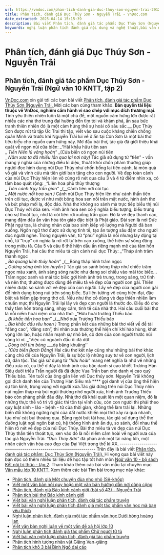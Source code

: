 ```yaml
---
url: https://vndoc.com/phan-tich-danh-gia-duc-thuy-son-nguyen-trai-291224
title: Phân tích, đánh giá Dục Thúy Sơn - Nguyễn Trãi - VnDoc.com
date_extracted: 2025-04-14 15:15:39
description: Bài viết Phân tích, đánh giá tác phẩm: Dục Thúy Sơn (Nguyễn Trãi) do VnDoc biên soạn giúp các bạn học sinh có thêm nguồn tư liệu tham khảo để học tốt môn Ngữ văn.
keywords: nghị luận phân tích đánh giá nội dung và nghệ thuật,bài văn nghị luận phân tích đánh giá nội dung và nghệ thuật,dàn ý phân tích đánh giá nội dung,dàn ý phân tích nội dung nghệ thuật,phân tích nội dung và nghệ thuật tác phẩm thơ,phân tích nội dung và nghệ thuật tác phẩm trữ tình,phân tích đánh giá tác phẩm trữ tình,phân tích dục thúy sơn,phân tích đánh giá dục thúy sơn
---
```


# Phân tích, đánh giá Dục Thúy Sơn - Nguyễn Trãi
## Phân tích, đánh giá tác phẩm Dục Thúy Sơn - Nguyễn Trãi \(Ngữ văn 10 KNTT, tập 2\)
[VnDoc.com](<https://vndoc.com/>) xin gửi tới các bạn bài viết [Phân tích, đánh giá tác phẩm Dục Thúy Sơn \(Nguyễn Trãi. ](<https://vndoc.com/phan-tich-danh-gia-duc-thuy-son-nguyen-trai-291224?t=56>)Mời các bạn cùng tham khảo.
**Bản quyền tài liệu thuộc về VnDoc, nghiêm cấm hành vi sao chép với mục đích thương mại.**
Tình yêu thiên nhiên luôn là một chủ đề, một nguồn cảm hứng lớn được rất nhiều các nhà thơ trung đại hướng đến tìm tòi và khám phá, ẩn sau bức tranh thiên nhiên đó là một cảm hứng thế sự hoài cổ sâu sắc.__ Dục Thúy Sơn được rút từ tập Ức Trai thi tập, viết vào sau cuộc kháng chiến chống quân Minh và trước khi Nguyễn Trãi lui về ở ẩn tại Côn Sơn là một bài thơ tiêu biểu cho nguồn cảm hứng này.
Mở đầu bài thơ, tác giả đã giới thiệu khái quát về ngọn núi cửa biển:
_“Hải khẩu hữu tiên san  
_ _Tiền Niên lũ vãng hoàn”_
 _\(Cửa biển có ngọn núi tiên  
_ _Năm xưa ta đã nhiều lần qua lại nơi này\)_
Tác giả sử dụng từ “tiên” - vốn mang ý nghĩa của những điều kì diệu, thoát khỏi chốn phàm thường giúp người đọc hình dung núi Dục Thúy như chốn bồng lai tiên cảnh, là món quà vô giá và vĩnh cửu mà tiên giới ban tặng cho con người.
Vẻ đẹp toàn cảnh của núi Dục Thúy hiện lên vô cùng rõ nét qua câu 3 và 4 từ điểm nhìn xa, có tầm bao quát rộng:
_“Liên hoa phù thủy thượng  
_ _Tiên cảnh trụy trần gian”_
 _\(__Cảnh tiên nơi cõi tục  
_ _Mặt nước nổi hoa sen_ _\)_
Cảnh núi Dục Thúy hiện lên như cảnh thần tiên trên cõi tục, được ví như một bông hoa sen nổi trên mặt nước, hình ảnh thơ và bút pháp mới lạ, độc đáo. Nhà thơ không so sánh mà trực tiếp biểu thị núi Dục Thúy với đóa sen. Hình ảnh hoa sen có ý nghĩa biểu tượng, biểu trưng cho sự thoát tục, như là cõi tiên rơi xuống trần gian. Đó là vẻ đẹp thanh cao, mang đậm dấu ấn văn hóa tôn giáo đặc biệt là Phật giáo. Đài sen là nơi Đức Phật ngự tọa, là chứng nhân của bao sinh kiếp vô lượng mà Người đã ban xuống. Ngôn ngữ thơ được sử dụng tinh tế, tạo ấn tượng sâu đậm cho người đọc người nghe. Trong nguyên văn, từ “phù” nghĩa là nổi nhưng lay động tại chỗ, từ “trụy” có nghĩa là rơi rớt từ trên cao xuống, thể hiện sự sống động trong miêu tả.
Câu 5 và câu 6 thể hiện dấu ấn riêng mạnh mẽ của tâm hồn Nguyễn Trãi, hai câu thơ miêu tả cận cảnh núi dục Thúy:
_“Tháp ảnh trâm thanh ngọc  
_ _Ba quang kính thúy hoàn”_
 _\(__Bóng tháp hình trâm ngọc  
_ _Gương sông ánh tóc huyền_ _\)_
Tác giả so sánh bóng tháp như chiếc trâm ngọc màu xanh, ánh sáng sóng nước như đang soi chiếu vào mái tóc biếc… Trâm ngọc xanh và mái tóc biếc gợi hình ảnh trẻ trung, trong sáng, trữ tình và nên thơ, thường được dùng để miêu tả vẻ đẹp của người con gái. Thiên nhiên được so sánh với vẻ đẹp của con người. Lấy vẻ đẹp của người con gái để hình dung bóng núi trên sóng biếc. Sự liên tưởng vô cùng hiện đại, đặc biệt và hiếm gặp trong thơ cổ. Nếu như thơ cổ dùng vẻ đẹp thiên nhiên làm chuẩn mực thì Nguyễn Trãi lại lấy vẻ đẹp con người là thước đo. Điều đó cho thấy tâm hồn trong sáng, nhạy cảm, tinh tế của nhà thơ.
Hai câu cuối bài thơ là nỗi niềm hoài niệm của nhà thơ:
_“Hữu hoài trương Thiếu bảo  
_ _Bi khắc tiền hoa ban”_
 _\(__Nhớ xưa Trương Thiếu bảo  
_ _Bia khắc dấu rêu hoen_ _\)_
Trong phần kết của những bài thơ viết về đề tài “đăng cao”, “đăng sơn”, thi nhân xưa thường thể hiện chí khí hào hùng, khát vọng lớn lao, hoặc nhấn mạnh sự nhỏ bé, cô đơn của con người trước núi sông kì vĩ.
_“Việc cũ ngoảnh đầu ôi đã dứt  
_ _Dòng trôi tìm bóng_ ___dạ bâng khuâng’’  
_ _\(Cửa biển Bạch Đằng\)_
Hai câu thơ kết này cũng như những bài thơ khác cùng chủ đề của Nguyễn Trãi, là sự bộc lộ những suy tư về con người, lịch sử, dân tộc. Tác giả sử dụng từ _“hữu hoài”_ mang nét nghĩa là nhớ về những điều xưa cũ, cụ thể ở đây là hình ảnh của bậc danh sĩ cao khiết Trương Hán Siêu dưới triều Trần người đã đã được Vua Trần ban cho danh vị cao quý Thiếu bảo. Tên tuổi của ông gắn liền với Dục thúy sơn. Nguyễn Trãi không gọi đích danh tên của Trương Hán Siêu mà **** gọi danh vị của ông thể hiện sự tôn kính, trọng vọng với người xưa.Tác giả đứng trên núi Dục Thúy nhìn núi ngắm tháp mà bùi ngùi thương nhớ người xưa, hình ảnh Trương Thiếu bảo còn phảng phất đâu đây.
Nhà thơ đã khái quát lên một quan niệm, đó là những thực thể vô tri vô giác thì tồn tại vĩnh cửu, còn con người thì phải theo quy luật sinh - lão - bệnh - tử của thời gian, không thể làm trái lại. Những biến đổi không ngừng nghỉ của đất nước khiến mọi thứ xảy ra quá nhanh, tựa như cát bụi thoáng qua.
Bằng ngòi bút tài hoa, tác giả sử dụng thể thơ đường luật ngũ ngôn bát cú, hệ thống hình ảnh ẩn dụ, so sánh, đối nhau thể hiện rõ nét vẻ đẹp của núi Dục Thúy. Bài thơ miêu tả vẻ đẹp của núi Dục Thúy thần tiên thoát tục, xen vào đó là nỗi niềm cảm hoài về người xưa của tác giả Nguyễn Trãi. _“Dục Thúy Sơn”_ đã phản ánh một tài năng lớn, một nhân cách văn hóa cao đẹp của Đại Việt trong thế kỉ XX.
\-----------------------------------------------------------------
Trên đây là bài viết [Phân tích, đánh giá tác phẩm: Dục Thúy Sơn \(Nguyễn Trãi\). ](<https://vndoc.com/phan-tich-danh-gia-duc-thuy-son-nguyen-trai-291224?t=56>)Hi vọng qua bài viết này bạn đọc có thêm nhiều tài liệu để học tập tốt hơn môn [Ngữ văn 10 - bộ sách Kết nôi tri thức - tập 2](<https://vndoc.com/ngu-van-10-ket-noi-tri-thuc-tap2>). Tham khảo thêm các bài văn mẫu tại chuyên mục [Văn mẫu lớp 10 KNTT.](<https://vndoc.com/van-mau-lop10>)
Xem thêm các bài Tìm bài trong mục này khác:
  * [Phân tích, đánh giá Một chuyện đùa nho nhỏ \(Sê-khốp\)](</phan-tich-danh-gia-mot-chuyen-dua-nho-nho-se-khop-291228>)
  * [Viết một văn bản nội quy hoặc một văn bản hướng dẫn nơi công cộng](</viet-mot-van-ban-noi-quy-hoac-mot-van-ban-huong-dan-noi-cong-cong-291237>)
  * [Phân tích, đánh giá Bảo kính cảnh giới \(bài số 43\) - Nguyễn Trãi](</phan-tich-danh-gia-bao-kinh-canh-gioi-bai-so-43-nguyen-trai-291737>)
  * [Phân tích bài thơ Bảo kính cảnh giới](</phan-tich-bai-tho-bao-kinh-canh-gioi-173383>)
  * [Viết bài văn nghị luận phân tích, đánh giá tác phẩm truyện](</viet-bai-van-nghi-luan-phan-tich-danh-gia-tac-pham-truyen-291957>)
  * [Viết bài văn nghị luận phân tích đánh giá một tác phẩm văn học mà bạn yêu thích](</viet-bai-van-nghi-luan-phan-tich-danh-gia-mot-tac-pham-van-hoc-ma-ban-yeu-thich-292328>)
  * [Nghị luận phân tích, đánh giá một tác phẩm văn học Dưới bóng hoàng lan](</nghi-luan-phan-tich-danh-gia-mot-tac-pham-van-hoc-duoi-bong-hoang-lan-293209>)
  * [Viết văn bản nghị luận về một vấn đề xã hội lớp 10](</viet-van-ban-nghi-luan-ve-mot-van-de-xa-hoi-lop-10-293828>)
  * [Nghị luận phân tích đánh giá tác phẩm Chữ người tử tù](</nghi-luan-phan-tich-danh-gia-tac-pham-chu-nguoi-tu-tu-287053>)
  * [Viết bài văn nghị luận phân tích, đánh giá tác phẩm truyện](</viet-bai-van-nghi-luan-phan-tich-danh-gia-tac-pham-truyen-291957>)
  * [Phân tích hình tượng nhân vật Giăng Van-giăng](</phan-tich-hinh-tuong-nhan-vat-giang-van-giang-trong-nguoi-cam-quyen-khoi-phuc-uy-quyen-197619>)
  * [Phân tích khổ 3 bài Bình Ngô đại cáo](</phan-tich-kho-3-bai-binh-ngo-dai-cao-171304>)

